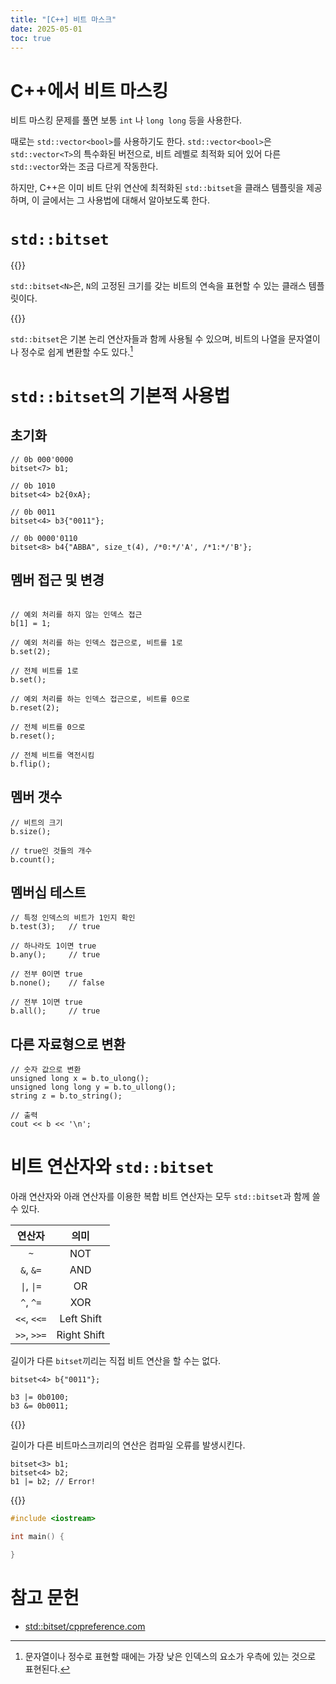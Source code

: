 ```yaml
---
title: "[C++] 비트 마스크"
date: 2025-05-01
toc: true
---
```


# C++에서 비트 마스킹

비트 마스킹 문제를 풀면 보통 `int` 나 `long long` 등을 사용한다. 

때로는 `std::vector<bool>`를 사용하기도 한다. `std::vector<bool>`은 `std::vector<T>`의 특수화된 버전으로, 비트 레벨로 최적화 되어 있어 다른 `std::vector`와는 조금 다르게 작동한다.

하지만, C++은 이미 비트 단위 연산에 최적화된 `std::bitset`을 클래스 템플릿을 제공하며, 이 글에서는 그 사용법에 대해서 알아보도록 한다.

# `std::bitset`

{{<admo title="`std::bitset`">}}

`std::bitset<N>`은, `N`의 고정된 크기를 갖는 비트의 연속을 표현할 수 있는 클래스 템플릿이다.

{{</admo>}}

`std::bitset`은 기본 논리 연산자들과 함께 사용될 수 있으며, 비트의 나열을 문자열이나 정수로 쉽게 변환할 수도 있다.[^1]

[^1]: 문자열이나 정수로 표현할 때에는 가장 낮은 인덱스의 요소가 우측에 있는 것으로 표현된다.

# `std::bitset`의 기본적 사용법

## 초기화

```cpp{lineNos=false}
// 0b 000'0000
bitset<7> b1;

// 0b 1010
bitset<4> b2{0xA};

// 0b 0011
bitset<4> b3{"0011"};

// 0b 0000'0110
bitset<8> b4{"ABBA", size_t(4), /*0:*/'A', /*1:*/'B'};
```

## 멤버 접근 및 변경

```cpp{lineNos=false}

// 예외 처리를 하지 않는 인덱스 접근
b[1] = 1;

// 예외 처리를 하는 인덱스 접근으로, 비트를 1로
b.set(2);

// 전체 비트를 1로
b.set();

// 예외 처리를 하는 인덱스 접근으로, 비트를 0으로
b.reset(2);

// 전체 비트를 0으로
b.reset();

// 전체 비트를 역전시킴
b.flip();
```

## 멤버 갯수

```cpp{lineNos=false}
// 비트의 크기
b.size();

// true인 것들의 개수
b.count();
```

## 멤버십 테스트

```cpp{lineNos=false}
// 특정 인덱스의 비트가 1인지 확인
b.test(3);   // true

// 하나라도 1이면 true
b.any();     // true

// 전부 0이면 true
b.none();    // false

// 전부 1이면 true
b.all();     // true
```

## 다른 자료형으로 변환

```cpp{lineNos=false}
// 숫자 값으로 변환
unsigned long x = b.to_ulong();
unsigned long long y = b.to_ullong();
string z = b.to_string();

// 출력
cout << b << '\n';
```

# 비트 연산자와 `std::bitset`

아래 연산자와 아래 연산자를 이용한 복합 비트 연산자는 모두 `std::bitset`과 함께 쓸 수 있다.

| 연산자 | 의미 |
| :-: | :-: |
| `~` | NOT |
| `&`, `&=` | AND |
| `\|`, `\|=` | OR |
| `^`, `^=` | XOR |
| `<<`, `<<=` | Left Shift |
| `>>`, `>>=` | Right Shift |

길이가 다른 `bitset`끼리는 직접 비트 연산을 할 수는 없다.

```cpp{lineNos=false}
bitset<4> b{"0011"};

b3 |= 0b0100;
b3 &= 0b0011;
```

{{<admo type="NOTE">}}

길이가 다른 비트마스크끼리의 연산은 컴파일 오류를 발생시킨다.

```cpp{lineNos=false}
bitset<3> b1;
bitset<4> b2;
b1 |= b2; // Error!
```

{{</admo>}}

```cpp
#include <iostream>

int main() {

}
```

# 참고 문헌

* [std::bitset/cppreference.com](https://en.cppreference.com/w/cpp/utility/bitset)

